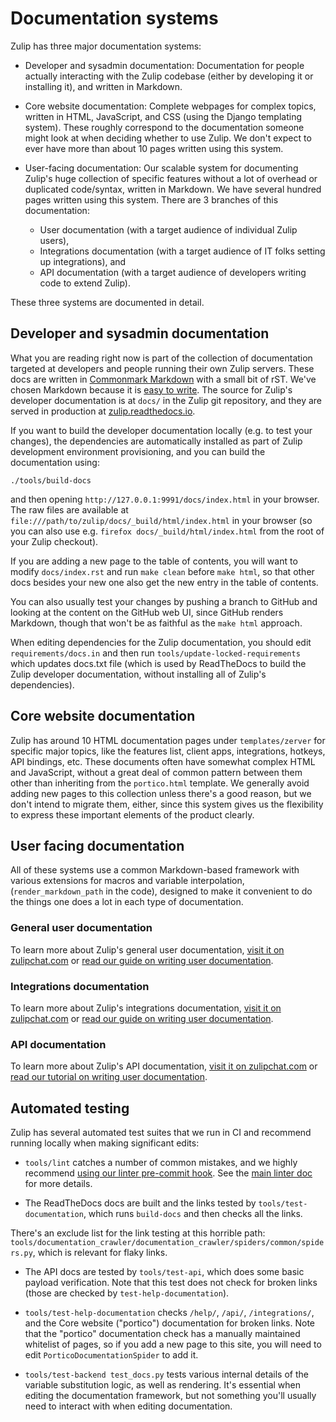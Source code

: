 # Documentation systems

Zulip has three major documentation systems:

* Developer and sysadmin documentation: Documentation for people
  actually interacting with the Zulip codebase (either by developing
  it or installing it), and written in Markdown.

* Core website documentation: Complete webpages for complex topics,
  written in HTML, JavaScript, and CSS (using the Django templating
  system).  These roughly correspond to the documentation someone
  might look at when deciding whether to use Zulip.  We don't expect
  to ever have more than about 10 pages written using this system.

* User-facing documentation: Our scalable system for documenting
  Zulip's huge collection of specific features without a lot of
  overhead or duplicated code/syntax, written in Markdown.  We have
  several hundred pages written using this system.  There are 3
  branches of this documentation:
  * User documentation (with a target audience of individual Zulip
  users),
  * Integrations documentation (with a target audience of IT folks
  setting up integrations), and
  * API documentation (with a target audience of developers writing
  code to extend Zulip).

These three systems are documented in detail.

## Developer and sysadmin documentation

What you are reading right now is part of the collection of
documentation targeted at developers and people running their own
Zulip servers.  These docs are written in
[Commonmark Markdown](https://commonmark.org/) with a small bit of rST.
We've chosen Markdown because it is
[easy to write](https://commonmark.org/help/).  The source for Zulip's
developer documentation is at `docs/` in the Zulip git repository, and
they are served in production at
[zulip.readthedocs.io](https://zulip.readthedocs.io/en/latest/).

If you want to build the developer documentation locally (e.g. to test
your changes), the dependencies are automatically installed as part of
Zulip development environment provisioning, and you can build the
documentation using:

```
./tools/build-docs
```

and then opening `http://127.0.0.1:9991/docs/index.html` in your
browser.  The raw files are available at
`file:///path/to/zulip/docs/_build/html/index.html` in your browser
(so you can also use e.g. `firefox docs/_build/html/index.html` from
the root of your Zulip checkout).

If you are adding a new page to the table of contents, you will want
to modify `docs/index.rst` and run `make clean` before `make html`, so
that other docs besides your new one also get the new entry in the
table of contents.

You can also usually test your changes by pushing a branch to GitHub
and looking at the content on the GitHub web UI, since GitHub renders
Markdown, though that won't be as faithful as the `make html`
approach.

When editing dependencies for the Zulip documentation, you should edit
`requirements/docs.in` and then run `tools/update-locked-requirements`
which updates docs.txt file (which is used by ReadTheDocs to build the
Zulip developer documentation, without installing all of Zulip's
dependencies).

## Core website documentation

Zulip has around 10 HTML documentation pages under `templates/zerver`
for specific major topics, like the features list, client apps,
integrations, hotkeys, API bindings, etc.  These documents often have
somewhat complex HTML and JavaScript, without a great deal of common
pattern between them other than inheriting from the `portico.html`
template.  We generally avoid adding new pages to this collection
unless there's a good reason, but we don't intend to migrate them,
either, since this system gives us the flexibility to express these
important elements of the product clearly.

## User facing documentation

All of these systems use a common Markdown-based framework with
various extensions for macros and variable interpolation,
(`render_markdown_path` in the code), designed to make it convenient
to do the things one does a lot in each type of documentation.

### General user documentation

To learn more about Zulip's general user documentation,
[visit it on zulipchat.com](https://zulipchat.com/help/) or
[read our guide on writing user documentation](user.md).

### Integrations documentation

To learn more about Zulip's integrations documentation,
[visit it on zulipchat.com](https://zulipchat.com/integrations/) or
[read our guide on writing user documentation](integrations.md).

### API documentation

To learn more about Zulip's API documentation,
[visit it on zulipchat.com](https://zulipchat.com/api/) or
[read our tutorial on writing user documentation](../documentation/api.md).

## Automated testing

Zulip has several automated test suites that we run in CI and
recommend running locally when making significant edits:

* `tools/lint` catches a number of common mistakes, and we highly
recommend
[using our linter pre-commit hook](../git/zulip-tools.html#set-up-git-repo-script).
See the [main linter doc](../testing/linters.md) for more details.

* The ReadTheDocs docs are built and the links tested by
`tools/test-documentation`, which runs `build-docs` and then checks
all the links.

There's an exclude list for the link testing at this horrible path:
`tools/documentation_crawler/documentation_crawler/spiders/common/spiders.py`,
which is relevant for flaky links.

* The API docs are tested by `tools/test-api`, which does some basic
payload verification.  Note that this test does not check for broken
links (those are checked by `test-help-documentation`).

* `tools/test-help-documentation` checks `/help/`, `/api/`,
  `/integrations/`, and the Core website ("portico") documentation for
  broken links.  Note that the "portico" documentation check has a
  manually maintained whitelist of pages, so if you add a new page to
  this site, you will need to edit `PorticoDocumentationSpider` to add it.

* `tools/test-backend test_docs.py` tests various internal details of
  the variable substitution logic, as well as rendering.  It's
  essential when editing the documentation framework, but not
  something you'll usually need to interact with when editing
  documentation.
